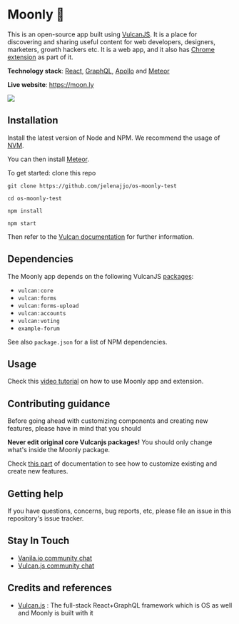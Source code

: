 # Moonly 🌙

This is an open-source app built using [VulcanJS](http://vulcanjs.org/). It is a place for discovering and sharing useful content for web developers, designers, marketers, growth hackers etc. 
It is a web app, and it also has [Chrome extension](https://github.com/Moonly-App/moonly-extension) as part of it. 

**Technology stack**: [React](https://reactjs.org/), [GraphQL](https://graphql.org/), [Apollo](https://www.apollographql.com/) and [Meteor](https://www.meteor.com/)

**Live website**: https://moon.ly

![](https://i.imgur.com/I4y7TLL.png)


## Installation


Install the latest version of Node and NPM. We recommend the usage of [NVM](https://github.com/creationix/nvm/blob/master/README.md).

You can then install [Meteor](https://www.meteor.com/install).

To get started: clone this repo

```
git clone https://github.com/jelenajjo/os-moonly-test

cd os-moonly-test

npm install

npm start

```

Then refer to the [Vulcan documentation](http://docs.vulcanjs.org/) for further information.


## Dependencies

The Moonly app depends on the following VulcanJS [packages](https://github.com/Moonly-App/moonly-app/blob/master/packages/moonly/package.js#L7-L15):

- `vulcan:core`
- `vulcan:forms`
- `vulcan:forms-upload`
- `vulcan:accounts`
- `vulcan:voting`
- `example-forum`
 

See also `package.json` for a list of NPM dependencies.


## Usage

Check this [video tutorial](https://www.youtube.com/watch?v=-Ndiqsoza1E) on how to use Moonly app and extension.



## Contributing guidance

Before going ahead with customizing components and creating new features, please have in mind that you should

**Never edit original core Vulcanjs packages!** You should only change what's inside the Moonly package.

Check [this part](http://docs.vulcanjs.org/example-customization.html) of documentation to see how to customize existing and create new features.

## Getting help

If you have questions, concerns, bug reports, etc, please file an issue in this repository's issue tracker. 

## Stay In Touch

- [Vanila.io community chat](https://chat.vanila.io)
- [Vulcan.js community chat](http://slack.vulcanjs.org/)

## Credits and references

- [Vulcan.js](https://vulcanjs.org) : The full-stack React+GraphQL framework which is OS as well and Moonly is built with it

